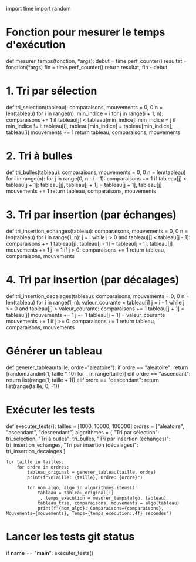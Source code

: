 import time
import random

# Fonction pour mesurer le temps d'exécution
def mesurer_temps(fonction, *args):
    debut = time.perf_counter()
    resultat = fonction(*args)
    fin = time.perf_counter()
    return resultat, fin - debut

# 1. Tri par sélection
def tri_selection(tableau):
    comparaisons, mouvements = 0, 0
    n = len(tableau)
    for i in range(n):
        min_indice = i
        for j in range(i + 1, n):
            comparaisons += 1
            if tableau[j] < tableau[min_indice]:
                min_indice = j
        if min_indice != i:
            tableau[i], tableau[min_indice] = tableau[min_indice], tableau[i]
            mouvements += 1
    return tableau, comparaisons, mouvements

# 2. Tri à bulles
def tri_bulles(tableau):
    comparaisons, mouvements = 0, 0
    n = len(tableau)
    for i in range(n):
        for j in range(0, n - i - 1):
            comparaisons += 1
            if tableau[j] > tableau[j + 1]:
                tableau[j], tableau[j + 1] = tableau[j + 1], tableau[j]
                mouvements += 1
    return tableau, comparaisons, mouvements

# 3. Tri par insertion (par échanges)
def tri_insertion_echanges(tableau):
    comparaisons, mouvements = 0, 0
    n = len(tableau)
    for i in range(1, n):
        j = i
        while j > 0 and tableau[j] < tableau[j - 1]:
            comparaisons += 1
            tableau[j], tableau[j - 1] = tableau[j - 1], tableau[j]
            mouvements += 1
            j -= 1
        if j > 0:
            comparaisons += 1
    return tableau, comparaisons, mouvements

# 4. Tri par insertion (par décalages)
def tri_insertion_decalages(tableau):
    comparaisons, mouvements = 0, 0
    n = len(tableau)
    for i in range(1, n):
        valeur_courante = tableau[i]
        j = i - 1
        while j >= 0 and tableau[j] > valeur_courante:
            comparaisons += 1
            tableau[j + 1] = tableau[j]
            mouvements += 1
            j -= 1
        tableau[j + 1] = valeur_courante
        mouvements += 1
        if j >= 0:
            comparaisons += 1
    return tableau, comparaisons, mouvements

# Générer un tableau
def generer_tableau(taille, ordre="aleatoire"):
    if ordre == "aleatoire":
        return [random.randint(1, taille * 10) for _ in range(taille)]
    elif ordre == "ascendant":
        return list(range(1, taille + 1))
    elif ordre == "descendant":
        return list(range(taille, 0, -1))

# Exécuter les tests
def executer_tests():
    tailles = [1000, 10000, 100000]
    ordres = ["aleatoire", "ascendant", "descendant"]
    algorithmes = {
        "Tri par sélection": tri_selection,
        "Tri à bulles": tri_bulles,
        "Tri par insertion (échanges)": tri_insertion_echanges,
        "Tri par insertion (décalages)": tri_insertion_decalages
    }
    
    for taille in tailles:
        for ordre in ordres:
            tableau_original = generer_tableau(taille, ordre)
            print(f"\nTaille: {taille}, Ordre: {ordre}")
            
            for nom_algo, algo in algorithmes.items():
                tableau = tableau_original[:]
                _, temps_execution = mesurer_temps(algo, tableau)
                tableau_trie, comparaisons, mouvements = algo(tableau)
                print(f"{nom_algo}: Comparaisons={comparaisons}, Mouvements={mouvements}, Temps={temps_execution:.4f} secondes")

# Lancer les tests git status
if __name__ == "__main__":
    executer_tests()
